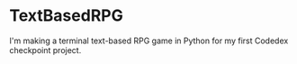 # TextBasedRPG
I'm making a terminal text-based RPG game in Python for my first Codedex checkpoint project.
